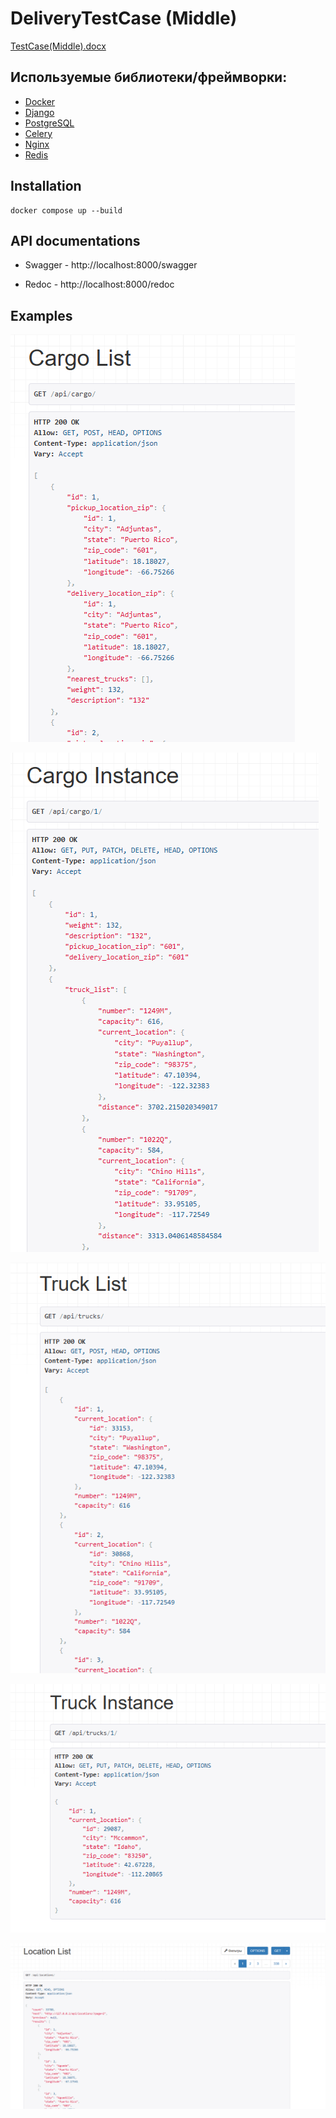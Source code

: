 # DeliveryTestCase (Middle)

[TestCase(Middle).docx](TestCase(Middle).docx)

## Используемые библиотеки/фреймворки:

- [Docker](https://www.docker.com/)
- [Django](https://www.djangoproject.com/)
- [PostgreSQL](https://www.postgresql.org/)
- [Celery](https://docs.celeryq.dev/en/stable/)
- [Nginx](https://nginx.org/ru/)
- [Redis](https://redis.io/)

## Installation

```shell
docker compose up --build
```

## API documentations

- Swagger - http://localhost:8000/swagger

- Redoc - http://localhost:8000/redoc

## Examples

![1.png](imgs/1.png)

![2.png](imgs/2.png)

![3.png](imgs/3.png)

![4.png](imgs/4.png)

![5.png](imgs/5.png)